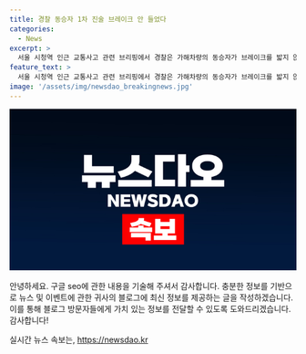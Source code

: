 ```yaml
---
title: 경찰 동승자 1차 진술 브레이크 안 들었다
categories:
  - News
excerpt: >
  서울 시청역 인근 교통사고 관련 브리핑에서 경찰은 가해차량의 동승자가 브레이크를 밟지 않았다고 진술한 것으로 전했다. 또한, 사고 지점과 정차 지점에서 스키드 마크를 확인 중이라고 밝혔다.
feature_text: >
  서울 시청역 인근 교통사고 관련 브리핑에서 경찰은 가해차량의 동승자가 브레이크를 밟지 않았다고 진술한 것으로 전했다. 또한, 사고 지점과 정차 지점에서 스키드 마크를 확인 중이라고 밝혔다.
image: '/assets/img/newsdao_breakingnews.jpg'
---
```


<p><img src="/assets/img/newsdao_breakingnews.jpg" alt="firstkoreanews 속보" /></p>

<p>안녕하세요. 구글 seo에 관한 내용을 기술해 주셔서 감사합니다. 충분한 정보를 기반으로 뉴스 및 이벤트에 관한 귀사의 블로그에 최신 정보를 제공하는 글을 작성하겠습니다. 이를 통해 블로그 방문자들에게 가치 있는 정보를 전달할 수 있도록 도와드리겠습니다. 감사합니다!</p>
실시간 뉴스 속보는, <a href="https://newsdao.kr" rel="dofollow">https://newsdao.kr</a>


